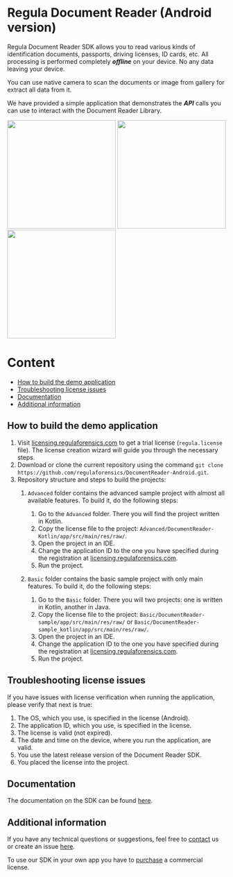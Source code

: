 # Regula Document Reader (Android version)
Regula Document Reader SDK allows you to read various kinds of identification documents, passports, driving licenses, ID cards, etc. All processing is performed completely ***offline*** on your device. No any data leaving your device.

You can use native camera to scan the documents or image from gallery for extract all data from it.

We have provided a simple application that demonstrates the ***API*** calls you can use to interact with the Document Reader Library.

<img src="https://img.regulaforensics.com/Screenshots/SDK-5.0/LG_Nexus_5X_1.jpg" width="250"> <img src="https://img.regulaforensics.com/Screenshots/SDK-5.0/LG_Nexus_5X_2.jpg" width="250"> <img src="https://img.regulaforensics.com/Screenshots/SDK-5.0/LG_Nexus_5X_3.jpg" width="250">

# Content
* [How to build the demo application](#how-to-build-the-demo-application)
* [Troubleshooting license issues](#troubleshooting-license-issues)
* [Documentation](#documentation)
* [Additional information](#additional-information)

## How to build the demo application
1. Visit [licensing.regulaforensics.com](https://licensing.regulaforensics.com) to get a trial license (`regula.license` file). The license creation wizard will guide you through the necessary steps.
1. Download or clone the current repository using the command `git clone https://github.com/regulaforensics/DocumentReader-Android.git`.
1. Repository structure and steps to build the projects:
    1. `Advanced` folder contains the advanced sample project with almost all available features. To build it, do the following steps:
        1. Go to the `Advanced` folder. There you will find the project written in Kotlin.
        1. Copy the license file to the project: `Advanced/DocumentReader-Kotlin/app/src/main/res/raw/`.
        1. Open the project in an IDE.
        1. Change the application ID to the one you have specified during the registration at [licensing.regulaforensics.com](https://licensing.regulaforensics.com).
        1. Run the project.
    
    1. `Basic` folder contains the basic sample project with only main features. To build it, do the following steps:
        1. Go to the `Basic` folder. There you will two projects: one is written in Kotlin, another in Java.
        1. Copy the license file to the project: `Basic/DocumentReader-sample/app/src/main/res/raw/` or `Basic/DocumentReader-sample_kotlin/app/src/main/res/raw/`.
        1. Open the project in an IDE.
        1. Change the application ID to the one you have specified during the registration at [licensing.regulaforensics.com](https://licensing.regulaforensics.com).
        1. Run the project.

## Troubleshooting license issues
If you have issues with license verification when running the application, please verify that next is true:
1. The OS, which you use, is specified in the license (Android).
2. The application ID, which you use, is specified in the license.
3. The license is valid (not expired).
4. The date and time on the device, where you run the application, are valid.
5. You use the latest release version of the Document Reader SDK.
6. You placed the license into the project.

## Documentation
The documentation on the SDK can be found [here](https://docs.regulaforensics.com/android).

## Additional information
If you have any technical questions or suggestions, feel free to [contact](mailto:android.support@regulaforensics.com) us or create an issue [here](https://github.com/regulaforensics/DocumentReader-Android/issues).

To use our SDK in your own app you have to [purchase](https://pipedrivewebforms.com/form/5f1d771cbe4f844a1f78f8a06fbf94361841159) a commercial license.
